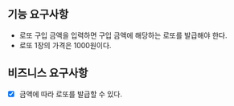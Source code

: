 ## 기능 요구사항
- 로또 구입 금액을 입력하면 구입 금액에 해당하는 로또를 발급해야 한다.
- 로또 1장의 가격은 1000원이다.

## 비즈니스 요구사항
- [X] 금액에 따라 로또를 발급할 수 있다.